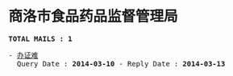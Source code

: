 # 商洛市食品药品监督管理局
<pre><b>TOTAL MAILS : 1</b></pre>
<pre>
- <a href="../../categories/mails/2337.md">办证难</a><br/>  Query Date : <b>2014-03-10</b> - Reply Date : <b>2014-03-13</b>
</pre>